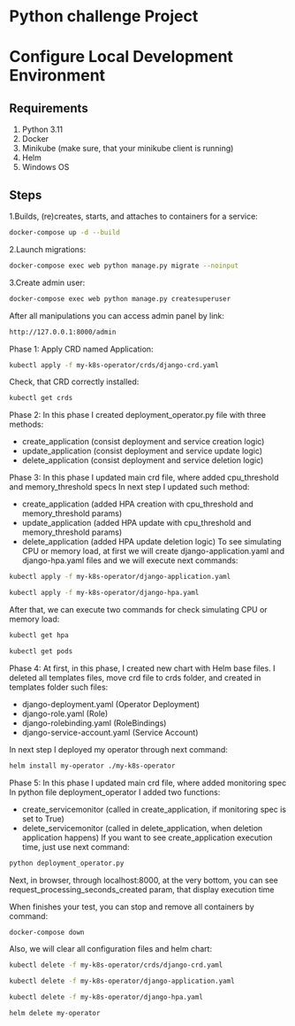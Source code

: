 # Python challenge Project

# Configure Local Development Environment
## Requirements
1. Python 3.11
2. Docker
3. Minikube (make sure, that your minikube client is running)
4. Helm
5. Windows OS

## Steps
1.Builds, (re)creates, starts, and attaches to containers for a service: 
```bash
docker-compose up -d --build
```

2.Launch migrations:
```bash
docker-compose exec web python manage.py migrate --noinput
```

3.Create admin user:
```bash
docker-compose exec web python manage.py createsuperuser
```
After all manipulations you can access admin panel by link:
```bash 
http://127.0.0.1:8000/admin
```
Phase 1:
Apply CRD named Application:
```bash 
kubectl apply -f my-k8s-operator/crds/django-crd.yaml
```
Check, that CRD correctly installed:
```bash 
kubectl get crds
```

Phase 2:
In this phase I created deployment_operator.py file with three methods:
- create_application (сonsist deployment and service creation logic)
- update_application (сonsist deployment and service update logic)
- delete_application (сonsist deployment and service deletion logic)

Phase 3:
In this phase I updated main crd file, where added cpu_threshold and memory_threshold specs
In next step I updated such method:
- create_application (added HPA creation with cpu_threshold and memory_threshold params)
- update_application (added HPA update with cpu_threshold and memory_threshold params)
- delete_application (added HPA update deletion logic)
To see simulating CPU or memory load, at first we will create django-application.yaml and django-hpa.yaml files and we will execute next commands:
```bash 
kubectl apply -f my-k8s-operator/django-application.yaml
```
```bash 
kubectl apply -f my-k8s-operator/django-hpa.yaml
```
After that, we can execute two commands for check simulating CPU or memory load:
```bash 
kubectl get hpa
```
```bash 
kubectl get pods
```

Phase 4:
At first, in this phase, I created new chart with Helm base files. 
I deleted all templates files, move crd file to crds folder, and created in templates folder such files:
- django-deployment.yaml (Operator Deployment)
- django-role.yaml (Role)
- django-rolebinding.yaml (RoleBindings)
- django-service-account.yaml (Service Account)

In next step I deployed my operator through next command:
```bash 
helm install my-operator ./my-k8s-operator
```
Phase 5:
In this phase I updated main crd file, where added monitoring spec
In python file deployment_operator I added two functions:
- create_servicemonitor (called in create_application, if monitoring spec is set to True)
- delete_servicemonitor (called in delete_application, when deletion application happens)
If you want to see create_application execution time, just use next command:
```bash 
python deployment_operator.py
```
Next, in browser, through localhost:8000, at the very bottom, you can see request_processing_seconds_created
param, that display execution time

When finishes your test, you can stop and remove all containers by command:
```bash
docker-compose down
```
Also, we will clear all configuration files and helm chart:
```bash
kubectl delete -f my-k8s-operator/crds/django-crd.yaml
```
```bash
kubectl delete -f my-k8s-operator/django-application.yaml
```
```bash 
kubectl delete -f my-k8s-operator/django-hpa.yaml
```
```bash
helm delete my-operator  
```
